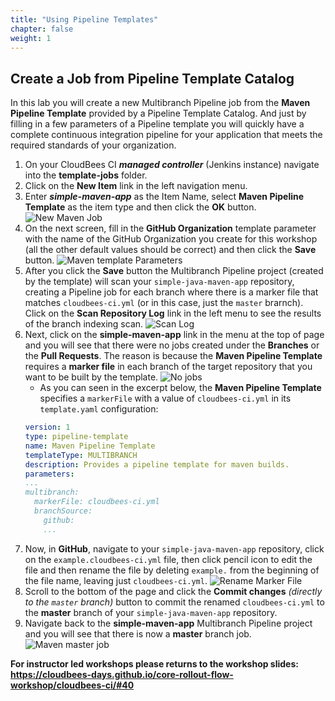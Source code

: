 ```yaml
---
title: "Using Pipeline Templates"
chapter: false
weight: 1
---
```


## Create a Job from Pipeline Template Catalog
In this lab you will create a new Multibranch Pipeline job from the **Maven Pipeline Template** provided by a Pipeline Template Catalog. And just by filling in a few parameters of a Pipeline template you will quickly have a complete continuous integration pipeline for your application that meets the required standards of your organization.

1. On your CloudBees CI ***managed controller*** (Jenkins instance) navigate into the **template-jobs** folder.
2. Click on the **New Item** link in the left navigation menu.
3. Enter ***simple-maven-app*** as the Item Name, select **Maven Pipeline Template** as the item type and then click the **OK** button. ![New Maven Job](create-maven-job.png?width=60pc)
4. On the next screen, fill in the **GitHub Organization** template parameter with the name of the GitHub Organization you create for this workshop (all the other default values should be correct) and then click the **Save** button. ![Maven template Parameters](maven-template-params.png?width=50pc)
5. After you click the **Save** button the Multibranch Pipeline project (created by the template) will scan your `simple-java-maven-app` repository, creating a Pipeline job for each branch where there is a marker file that matches `cloudbees-ci.yml` (or in this case, just the `master` brarnch). Click on the **Scan Repository Log** link in the left menu to see the results of the branch indexing scan. ![Scan Log](maven-template-scan-log.png?width=50pc) 
6. Next, click on the **simple-maven-app** link in the menu at the top of page and you will see that there were no jobs created under the **Branches** or the **Pull Requests**. The reason is because the **Maven Pipeline Template** requires a **marker file** in each branch of the target repository that you want to be built by the template. ![No jobs](no-jobs.png?width=50pc) 
   - As you can seen in the excerpt below, the **Maven Pipeline Template** specifies a `markerFile` with a value of `cloudbees-ci.yml` in its `template.yaml` configuration:
   ```yaml
   version: 1
   type: pipeline-template
   name: Maven Pipeline Template
   templateType: MULTIBRANCH
   description: Provides a pipeline template for maven builds.
   parameters:
   ...
   multibranch:
     markerFile: cloudbees-ci.yml 
     branchSource:
       github:
       ...
   ```
7. Now, in **GitHub**, navigate to your `simple-java-maven-app` repository, click on the `example.cloudbees-ci.yml` file, then click pencil icon to edit the file and then rename the file by deleting `example.` from the beginning of the file name, leaving just `cloudbees-ci.yml`. ![Rename Marker File](rename-marker-file.png?width=50pc)
8. Scroll to the bottom of the page and click the **Commit changes** *(directly to the `master` branch)* button to commit the renamed `cloudbees-ci.yml` to the **master** branch of your `simple-java-maven-app` repository. 
9.  Navigate back to the **simple-maven-app** Multibranch Pipeline project and you will see that there is now a **master** branch job. ![Maven master job](maven-master-job.png?width=50pc)

**For instructor led workshops please returns to the workshop slides: https://cloudbees-days.github.io/core-rollout-flow-workshop/cloudbees-ci/#40**
